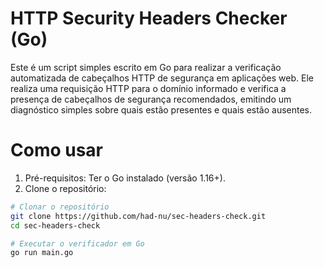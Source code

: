 # HTTP Security Headers Checker (Go)
Este é um script simples escrito em Go para realizar a verificação automatizada de cabeçalhos HTTP de segurança em aplicações web. Ele realiza uma requisição HTTP para o domínio informado e verifica a presença de cabeçalhos de segurança recomendados, emitindo um diagnóstico simples sobre quais estão presentes e quais estão ausentes.

# Como usar
1. Pré-requisitos: Ter o Go instalado (versão 1.16+).
2. Clone o repositório:

``` bash
# Clonar o repositório
git clone https://github.com/had-nu/sec-headers-check.git
cd sec-headers-check

# Executar o verificador em Go
go run main.go
```
